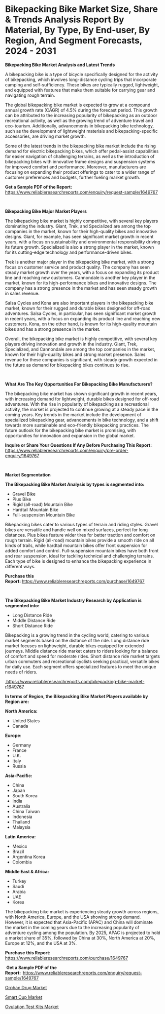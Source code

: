 <p><h1>Bikepacking Bike Market Size, Share & Trends Analysis Report By Material, By Type, By End-user, By Region, And Segment Forecasts, 2024 - 2031</h1></p><p><strong>Bikepacking Bike Market Analysis and Latest Trends</strong></p>
<p><p>A bikepacking bike is a type of bicycle specifically designed for the activity of bikepacking, which involves long-distance cycling trips that incorporate camping and self-sufficiency. These bikes are typically rugged, lightweight, and equipped with features that make them suitable for carrying gear and navigating rough terrain.</p><p>The global bikepacking bike market is expected to grow at a compound annual growth rate (CAGR) of 4.5% during the forecast period. This growth can be attributed to the increasing popularity of bikepacking as an outdoor recreational activity, as well as the growing trend of adventure travel and eco-tourism. Additionally, advancements in bikepacking bike technology, such as the development of lightweight materials and bikepacking-specific accessories, are driving market growth.</p><p>Some of the latest trends in the bikepacking bike market include the rising demand for electric bikepacking bikes, which offer pedal-assist capabilities for easier navigation of challenging terrains, as well as the introduction of bikepacking bikes with innovative frame designs and suspension systems for improved comfort and performance. Moreover, manufacturers are focusing on expanding their product offerings to cater to a wider range of customer preferences and budgets, further fueling market growth.</p></p>
<p><strong>Get a Sample PDF of the Report:&nbsp;</strong> <a href="https://www.reliableresearchreports.com/enquiry/request-sample/1649767">https://www.reliableresearchreports.com/enquiry/request-sample/1649767</a></p>
<p>&nbsp;</p>
<p><strong>Bikepacking Bike Major Market Players</strong></p>
<p><p>The bikepacking bike market is highly competitive, with several key players dominating the industry. Giant, Trek, and Specialized are among the top companies in the market, known for their high-quality bikes and innovative designs. Giant, for example, has seen significant market growth in recent years, with a focus on sustainability and environmental responsibility driving its future growth. Specialized is also a strong player in the market, known for its cutting-edge technology and performance-driven bikes.</p><p>Trek is another major player in the bikepacking bike market, with a strong focus on customer service and product quality. The company has seen steady market growth over the years, with a focus on expanding its product line and reaching new customers. Cannondale is another key player in the market, known for its high-performance bikes and innovative designs. The company has a strong presence in the market and has seen steady growth in sales revenue.</p><p>Salsa Cycles and Kona are also important players in the bikepacking bike market, known for their rugged and durable bikes designed for off-road adventures. Salsa Cycles, in particular, has seen significant market growth in recent years, with a focus on expanding its product line and reaching new customers. Kona, on the other hand, is known for its high-quality mountain bikes and has a strong presence in the market.</p><p>Overall, the bikepacking bike market is highly competitive, with several key players driving innovation and growth in the industry. Giant, Trek, Specialized, and Cannondale are among the top companies in the market, known for their high-quality bikes and strong market presence. Sales revenue for these companies is significant, with steady growth expected in the future as demand for bikepacking bikes continues to rise.</p></p>
<p>&nbsp;</p>
<p><strong>What Are The Key Opportunities For Bikepacking Bike Manufacturers?</strong></p>
<p><p>The bikepacking bike market has shown significant growth in recent years, with increasing demand for lightweight, durable bikes designed for off-road adventures. With the rise in popularity of bikepacking as a recreational activity, the market is projected to continue growing at a steady pace in the coming years. Key trends in the market include the development of specialized bikepacking gear, advancements in bike technology, and a shift towards more sustainable and eco-friendly bikepacking practices. The future outlook for the bikepacking bike market is promising, with opportunities for innovation and expansion in the global market.</p></p>
<p><strong>Inquire or Share Your Questions If Any Before Purchasing This Report:</strong> <a href="https://www.reliableresearchreports.com/enquiry/pre-order-enquiry/1649767">https://www.reliableresearchreports.com/enquiry/pre-order-enquiry/1649767</a></p>
<p>&nbsp;</p>
<p><strong>Market Segmentation</strong></p>
<p><strong>The Bikepacking Bike Market Analysis by types is segmented into:</strong></p>
<p><ul><li>Gravel Bike</li><li>Plus Bike</li><li>Rigid (all-road) Mountain Bike</li><li>Hardtail Mountain Bike</li><li>Full-suspension Mountain Bike</li></ul></p>
<p><p>Bikepacking bikes cater to various types of terrain and riding styles. Gravel bikes are versatile and handle well on mixed surfaces, perfect for long distances. Plus bikes feature wider tires for better traction and comfort on rough terrain. Rigid (all-road) mountain bikes provide a smooth ride on all kinds of trails, while hardtail mountain bikes offer front suspension for added comfort and control. Full-suspension mountain bikes have both front and rear suspension, ideal for tackling technical and challenging terrains. Each type of bike is designed to enhance the bikepacking experience in different ways.</p></p>
<p><strong>Purchase this Report:&nbsp;</strong><a href="https://www.reliableresearchreports.com/purchase/1649767">https://www.reliableresearchreports.com/purchase/1649767</a></p>
<p>&nbsp;</p>
<p><strong>The Bikepacking Bike Market Industry Research by Application is segmented into:</strong></p>
<p><ul><li>Long Distance Ride</li><li>Middle Distance Ride</li><li>Short Distance Ride</li></ul></p>
<p><p>Bikepacking is a growing trend in the cycling world, catering to various market segments based on the distance of the ride. Long distance ride market focuses on lightweight, durable bikes equipped for extended journeys. Middle distance ride market caters to riders looking for a balance of comfort and speed for moderate rides. Short distance ride market targets urban commuters and recreational cyclists seeking practical, versatile bikes for daily use. Each segment offers specialized features to meet the unique needs of riders.</p></p>
<p><a href="https://www.reliableresearchreports.com/bikepacking-bike-market-r1649767">&nbsp;https://www.reliableresearchreports.com/bikepacking-bike-market-r1649767</a></p>
<p><strong>In terms of Region, the Bikepacking Bike Market Players available by Region are:</strong></p>
<p>
    <p> <strong> North America: </strong>
        <ul>
            <li>United States</li>
            <li>Canada</li>
        </ul>
        </p> 
    <p> <strong> Europe: </strong>
        <ul>
            <li>Germany</li>
            <li>France</li>
            <li>U.K.</li>
            <li>Italy</li>
            <li>Russia</li>
        </ul>
        </p> 
    <p> <strong> Asia-Pacific: </strong>
        <ul>
            <li>China</li>
            <li>Japan</li>
            <li>South Korea</li>
            <li>India</li>
            <li>Australia</li>
            <li>China Taiwan</li>
            <li>Indonesia</li>
            <li>Thailand</li>
            <li>Malaysia</li>
        </ul>
        </p> 
    <p> <strong> Latin America: </strong>
        <ul>
            <li>Mexico</li>
            <li>Brazil</li>
            <li>Argentina Korea</li>
            <li>Colombia</li>
        </ul>
        </p> 
    <p> <strong> Middle East & Africa: </strong>
        <ul>
            <li>Turkey</li>
            <li>Saudi</li>
            <li>Arabia</li>
            <li>UAE</li>
            <li>Korea</li>
        </ul>
    </p>
    </p>
<p><p>The bikepacking bike market is experiencing steady growth across regions, with North America, Europe, and the USA showing strong demand. However, it is expected that Asia-Pacific (APAC) and China will dominate the market in the coming years due to the increasing popularity of adventure cycling among the population. By 2025, APAC is projected to hold a market share of 35%, followed by China at 30%, North America at 20%, Europe at 12%, and the USA at 3%.</p></p>
<p><strong>Purchase this Report: </strong><a href="https://www.reliableresearchreports.com/purchase/1649767">https://www.reliableresearchreports.com/purchase/1649767</a></p>
<p>&nbsp;<strong>Get a Sample PDF of the Report:&nbsp;&nbsp;</strong><a href="https://www.reliableresearchreports.com/enquiry/request-sample/1649767">https://www.reliableresearchreports.com/enquiry/request-sample/1649767</a></p>
<p><strong></strong></p>
<p><p><a href="https://github.com/emnqcawl19/Market-Research-Report-List-1/blob/main/orphan-drug-market.md">Orphan Drug Market</a></p><p><a href="https://view.publitas.com/reportprime-1/smart-cup-market-size-is-growing-at-cagr-of-25-00-and-this-report-covers-analysis-by-type-application-growth-and-forecast-2024-2031/">Smart Cup Market</a></p><p><a href="https://github.com/kulaberyasin52/Market-Research-Report-List-1/blob/main/ovulation-test-kits-market.md">Ovulation Test Kits Market</a></p></p>